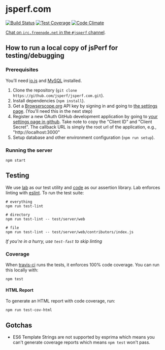 # jsperf.com

[![Build Status](https://travis-ci.org/jsperf/jsperf.com.svg?branch=master)](https://travis-ci.org/jsperf/jsperf.com) [![Test Coverage](https://codeclimate.com/github/jsperf/jsperf.com/badges/coverage.svg)](https://codeclimate.com/github/jsperf/jsperf.com) [![Code Climate](https://codeclimate.com/github/jsperf/jsperf.com/badges/gpa.svg)](https://codeclimate.com/github/jsperf/jsperf.com)

[Chat on `irc.freenode.net` in the `#jsperf` channel](https://webchat.freenode.net/?channels=jsperf).

## How to run a local copy of jsPerf for testing/debugging

### Prerequisites

You’ll need [io.js](https://iojs.org/en/index.html) and [MySQL](https://www.mysql.com/downloads/) installed.

1. Clone the repository (`git clone https://github.com/jsperf/jsperf.com.git`).
2. Install dependencies (`npm install`).
3. Get a [Browserscope.org](http://www.browserscope.org/) API key by signing in and going to [the settings page](http://www.browserscope.org/user/settings). (You'll need this in the next step)
4. Register a new OAuth GitHub development application by going to [your settings page in github](https://github.com/settings/applications/new). Take note to copy the "Client ID" and "Client Secret". The callback URL is simply the root url of the application, e.g., "http://localhost:3000" 
5. Setup database and other environment configuration (`npm run setup`).

### Running the server

```
npm start
```

## Testing

We use [lab](https://github.com/hapijs/lab) as our test utility and [code](https://github.com/hapijs/code) as our assertion library. Lab enforces linting with [eslint](http://eslint.org/). To run the test suite:

```
# everything
npm run test-lint

# directory
npm run test-lint -- test/server/web

# file
npm run test-lint -- test/server/web/contributors/index.js
```

_If you're in a hurry, use `test-fast` to skip linting_

### Coverage

When [travis-ci](https://travis-ci.org/) runs the tests, it enforces 100% code coverage. You can run this locally with:

```
npm test
```

#### HTML Report

To generate an HTML report with code coverage, run:

```
npm run test-cov-html
```

## Gotchas

- ES6 Template Strings are not supported by esprima which means you can't generate coverage reports which means `npm test` won't pass.
